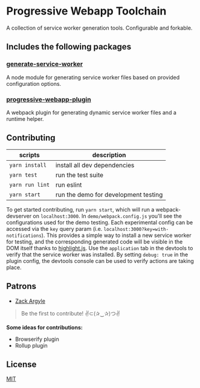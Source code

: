 Progressive Webapp Toolchain
=========================

A collection of service worker generation tools. 
Configurable and forkable.

## Includes the following packages

### [generate-service-worker](https://github.com/pinterest/pwa/tree/master/packages/generate-service-worker)
A node module for generating service worker files based on provided configuration options.

### [progressive-webapp-plugin](https://github.com/pinterest/pwa/tree/master/packages/progressive-webapp-plugin)
A webpack plugin for generating dynamic service worker files and a runtime helper.


## Contributing

scripts        | description
-------------- | -----------
`yarn install` | install all dev dependencies
`yarn test`    | run the test suite
`yarn run lint`| run eslint
`yarn start`   | run the demo for development testing

To get started contributing, run `yarn start`, which will run a webpack-devserver on `localhost:3000`. In `demo/webpack.config.js` you'll see the configurations used for the demo testing. Each experimental config can be accessed via the `key` query param (i.e. `localhost:3000?key=with-notifications`). This provides a simple way to install a new service worker for testing, and the corresponding generated code will be visible in the DOM itself thanks to [highlight.js](https://highlightjs.org/). Use the `application` tab in the devtools to verify that the service worker was installed. By setting `debug: true` in the plugin config, the devtools console can be used to verify actions are taking place.

## Patrons
* [Zack Argyle](https://github.com/zackargyle)

>Be the first to contribute!
>✌⊂(✰‿✰)つ✌

**Some ideas for contributions:**
* Browserify plugin
* Rollup plugin

## License
[MIT](http://isekivacenz.mit-license.org/)
